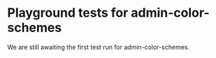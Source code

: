 # Playground tests for admin-color-schemes
We are still awaiting the first test run for admin-color-schemes.
